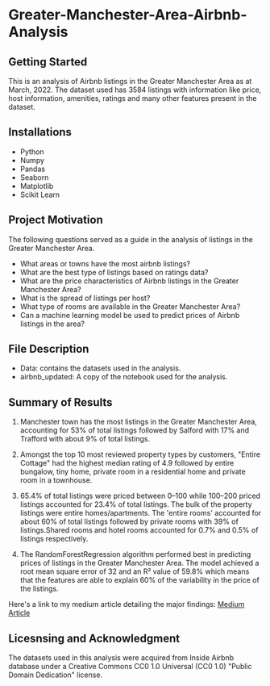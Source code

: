 # Greater-Manchester-Area-Airbnb-Analysis
## Getting Started
This is an analysis of Airbnb listings in the Greater Manchester Area as at March, 2022. The dataset used has 3584 listings with information like price, host information, amenities, ratings and many other features present in the dataset. 
## Installations
- Python
- Numpy
- Pandas
- Seaborn
- Matplotlib
- Scikit Learn
## Project Motivation
The following questions served as a guide in the analysis of listings in the Greater Manchester Area. 
- What areas or towns have the most airbnb listings?
- What are the best type of listings based on ratings data?
- What are the price characteristics of Airbnb listings in the Greater Manchester Area?
- What is the spread of listings per host?
- What type of rooms are available in the Greater Manchester Area?
- Can a machine learning model be used to predict prices of Airbnb listings in the area?
## File Description
* Data: contains the datasets used in the analysis. 
* airbnb_updated: A copy of the notebook used for the analysis. 
## Summary of Results
1. Manchester town has the most listings in the Greater Manchester Area, accounting for 53% of total listings followed by Salford with 17% and Trafford with about 9% of total listings.

2. Amongst the top 10 most reviewed property types by customers, "Entire Cottage" had the highest median rating of 4.9 followed by entire bungalow, tiny home, private room in a residential home and private room in a townhouse.


3. 65.4% of total listings were priced between $0–$100 while $100–$200 priced listings accounted for 23.4% of total listings.
The bulk of the property listings were entire homes/apartments. The 'entire rooms' accounted for about 60% of total listings followed by private rooms with 39% of listings.Shared rooms and hotel rooms accounted for 0.7% and 0.5% of listings respectively.


4. The RandomForestRegression algorithm performed best in predicting prices of listings in the Greater Manchester Area. The model achieved a root mean square error of 32 and an R² value of 59.8% which means that the features are able to explain 60% of the variability in the price of the listings. 

Here's a link to my medium article detailing the major findings: [Medium Article](https://medium.com/p/72156f8f5554/edit)
## Licesnsing and Acknowledgment
The datasets used in this analysis were acquired from Inside Airbnb database under a 
Creative Commons CC0 1.0 Universal (CC0 1.0) "Public Domain Dedication" license.

